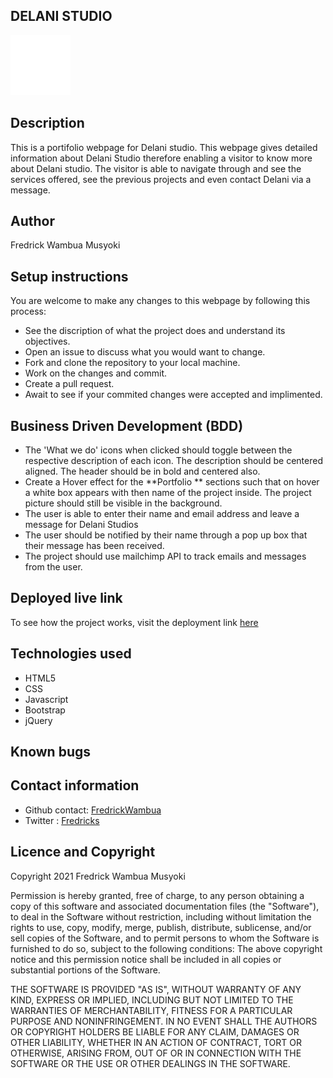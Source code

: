 ## DELANI STUDIO
![logo](static/images/logo/logo.png "Delani Studio logo")
## Description
This is a portifolio webpage for Delani studio. This webpage gives detailed information about Delani Studio therefore enabling a visitor to know more about Delani studio. The visitor is able to navigate through and see the services offered, see the previous projects and even contact Delani via a message.
## Author
Fredrick Wambua Musyoki
## Setup instructions
You are welcome to make any changes to this webpage by following this process:
- See the discription of what the project does and understand its objectives.
- Open an issue to discuss what you would want to change.
- Fork and clone the repository to your local machine.
- Work on the changes and commit.
- Create a pull request.
- Await to see if your commited changes were accepted and implimented.
## Business Driven Development (BDD)
- The 'What we do' icons when clicked should toggle between the respective description of each icon. The description should be centered aligned. The header should be in bold and centered also.
- Create a Hover effect for the **Portfolio ** sections such that on hover a white box appears with then name of the project inside. The project picture should still be visible in the background.
- The user is able to enter their name and email address and leave a message for Delani Studios
- The user should be notified by their name through a pop up box that their message has been received.
- The project should use mailchimp API to track emails and messages from the user.
## Deployed live link
To see how the project works, visit the deployment link [here](https://fredrickwambua.github.io/delanistudio/)
## Technologies used
- HTML5
- CSS
- Javascript
- Bootstrap
- jQuery
## Known bugs
<!-- no bugs -->
## Contact information
- Github contact: [FredrickWambua](https://github.com/FredrickWambua)
- Twitter : [Fredricks](https://twitter.com/Fredricks_dataG)
## Licence and Copyright
Copyright 2021 Fredrick Wambua Musyoki

Permission is hereby granted, free of charge, to any person obtaining a copy of this software and associated documentation files (the "Software"), to deal in the Software without restriction, including without limitation the rights to use, copy, modify, merge, publish, distribute, sublicense, and/or sell copies of the Software, and to permit persons to whom the Software is furnished to do so, subject to the following conditions:
The above copyright notice and this permission notice shall be included in all copies or substantial portions of the Software.

THE SOFTWARE IS PROVIDED "AS IS", WITHOUT WARRANTY OF ANY KIND, EXPRESS OR IMPLIED, INCLUDING BUT NOT LIMITED TO THE WARRANTIES OF MERCHANTABILITY, FITNESS FOR A PARTICULAR PURPOSE AND NONINFRINGEMENT. IN NO EVENT SHALL THE AUTHORS OR COPYRIGHT HOLDERS BE LIABLE FOR ANY CLAIM, DAMAGES OR OTHER LIABILITY, WHETHER IN AN ACTION OF CONTRACT, TORT OR OTHERWISE, ARISING FROM, OUT OF OR IN CONNECTION WITH THE SOFTWARE OR THE USE OR OTHER DEALINGS IN THE SOFTWARE.